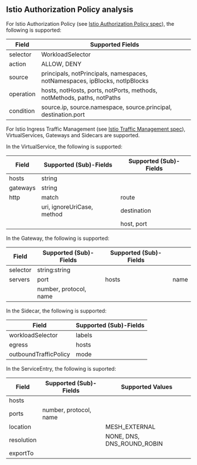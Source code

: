 ## Istio Authorization Policy analysis

For Istio Authorization Policy (see [Istio Authorization Policy spec](https://istio.io/latest/docs/reference/config/security/authorization-policy/)), 
the following is supported:

| Field     | Supported Fields                                                            |
|-----------|-----------------------------------------------------------------------------|
| selector  | WorkloadSelector                                                            |
| action    | ALLOW, DENY                                                                 |
| source    | principals, notPrincipals, namespaces, notNamespaces, ipBlocks, notIpBlocks |
| operation | hosts, notHosts, ports, notPorts, methods, notMethods, paths, notPaths      |
| condition | source.ip, source.namespace, source.principal, destination.port             |

For Istio Ingress Traffic Management (see [Istio Traffic Management spec](https://istio.io/latest/docs/concepts/traffic-management/)), 
VirtualServices, Gateways and Sidecars are supported. 

In the VirtualService, the following is supported:

| Field    | Supported (Sub)-Fields     | Supported (Sub)-Fields |
|----------|----------------------------|------------------------|
| hosts    | string                     |                        |
| gateways | string                     |                        |
| http     | match                      | route                  |
|          | uri, ignoreUriCase, method | destination            |
|          |                            | host, port             |

In the Gateway, the following is supported:

| Field    | Supported (Sub)-Fields  | Supported (Sub)-Fields |      |
|----------|-------------------------|------------------------|------|
| selector | string:string           |                        |      |
| servers  | port                    | hosts                  | name |
|          | number, protocol, name  |                        |

In the Sidecar, the following is supported:

| Field                 | Supported (Sub)-Fields | 
|-----------------------|------------------------|
| workloadSelector      | labels                 |
| egress                | hosts                  |
| outboundTrafficPolicy | mode                   |

In the ServiceEntry, the following is suported:

| Field      | Supported (Sub)-Fields | Supported Values           |
|------------|------------------------|----------------------------|
| hosts      |                        |                            |
| ports      | number, protocol, name |                            | 
| location   |                        | MESH_EXTERNAL              |
| resolution |                        | NONE, DNS, DNS_ROUND_ROBIN |
| exportTo   |                        |                            |